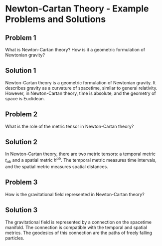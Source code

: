 # Newton-Cartan Theory - Example Problems and Solutions

## Problem 1

What is Newton-Cartan theory? How is it a geometric formulation of Newtonian gravity?

## Solution 1

Newton-Cartan theory is a geometric formulation of Newtonian gravity. It describes gravity as a curvature of spacetime, similar to general relativity. However, in Newton-Cartan theory, time is absolute, and the geometry of space is Euclidean.

## Problem 2

What is the role of the metric tensor in Newton-Cartan theory?

## Solution 2

In Newton-Cartan theory, there are two metric tensors: a temporal metric $t_{ab}$ and a spatial metric $h^{ab}$. The temporal metric measures time intervals, and the spatial metric measures spatial distances.

## Problem 3

How is the gravitational field represented in Newton-Cartan theory?

## Solution 3

The gravitational field is represented by a connection on the spacetime manifold. The connection is compatible with the temporal and spatial metrics. The geodesics of this connection are the paths of freely falling particles.